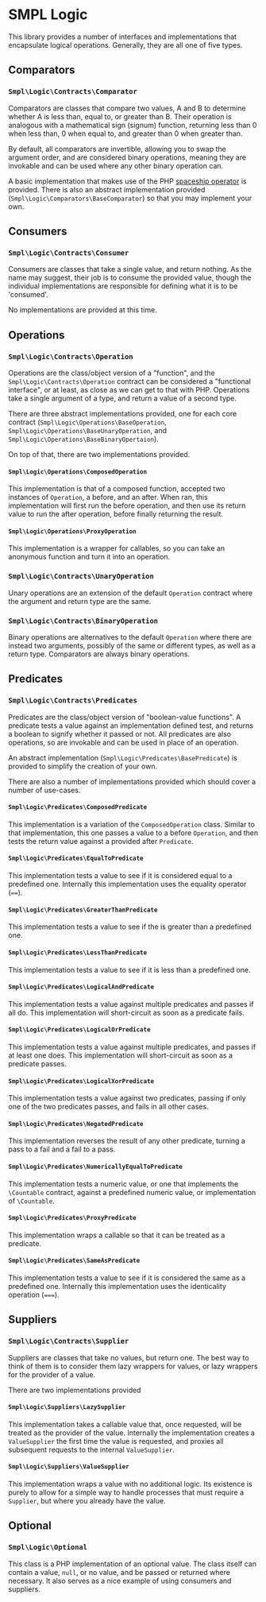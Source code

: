 # SMPL Logic

This library provides a number of interfaces and implementations that encapsulate logical operations.
Generally, they are all one of five types.

## Comparators

### `Smpl\Logic\Contracts\Comparator`

Comparators are classes that compare two values, A and B to determine whether A is less than, equal to, or greater
than B. Their operation is analogous with a mathematical sign (signum) function,
returning less than 0 when less than, 0 when equal to, and greater than 0 when greater than.

By default, all comparators are invertible, allowing you to swap the argument order,
and are considered binary operations, meaning they are invokable and can be used where any other binary
operation can.

A basic implementation
that makes use of the PHP [spaceship operator](https://www.php.net/manual/en/language.operators.comparison.php) is
provided.
There is also an abstract implementation provided
(`Smpl\Logic\Comparators\BaseComparator`) so that you may implement your own.

## Consumers

### `Smpl\Logic\Contracts\Consumer`

Consumers are classes that take a single value, and return nothing.
As the name may suggest, their job is to consume the provided value,
though the individual implementations are responsible for defining what it is to be 'consumed'.

No implementations are provided at this time.

## Operations

### `Smpl\Logic\Contracts\Operation`

Operations are the class/object version of a "function",
and the `Smpl\Logic\Contracts\Operation` contract can be considered a "functional interface",
or at least, as close as we can get to that with PHP.
Operations take a single argument of a type, and return a value of a second type.

There are three abstract implementations provided, one for each core contract
(`Smpl\Logic\Operations\BaseOperation`,
`Smpl\Logic\Operations\BaseUnaryOperation`, and `Smpl\Logic\Operations\BaseBinaryOpertaion`).

On top of that, there are two implementations provided.

#### `Smpl\Logic\Operations\ComposedOperation`

This implementation is that of a composed function, accepted two instances of `Operation`, a before, and an after.
When ran, this implementation will first run the before operation, and then use its return value to run the after
operation, before finally returning the result.

#### `Smpl\Logic\Operations\ProxyOperation`

This implementation is a wrapper for callables, so you can take an anonymous function and turn it into an operation.

### `Smpl\Logic\Contracts\UnaryOperation`

Unary operations are an extension of the default `Operation` contract where the argument and return type are the same.

### `Smpl\Logic\Contracts\BinaryOperation`

Binary operations are alternatives to the default `Operation` where there are instead two arguments,
possibly of the same
or different types, as well as a return type.
Comparators are always binary operations.

## Predicates

### `Smpl\Logic\Contracts\Predicates`

Predicates are the class/object version of "boolean-value functions".
A predicate tests a value against an implementation defined test,
and returns a boolean to signify whether it passed or not.
All predicates are also operations, so are invokable and can be used in place of an operation.

An abstract implementation (`Smpl\Logic\Predicates\BasePredicate`) is provided to simplify the creation of your own.

There are also a number of implementations provided which should cover a number of use-cases.

#### `Smpl\Logic\Predicates\ComposedPredicate`

This implementation is a variation of the `ComposedOperation` class.
Similar to that implementation, this one passes a value to a before `Operation`, and then tests the return value against
a provided after `Predicate`.

#### `Smpl\Logic\Predicates\EqualToPredicate`

This implementation tests a value to see if it is considered equal to a predefined one.
Internally this implementation uses the equality operator (`==`).

#### `Smpl\Logic\Predicates\GreaterThanPredicate`

This implementation tests a value to see if the is greater than a predefined one.

#### `Smpl\Logic\Predicates\LessThanPredicate`

This implementation tests a value to see if it is less than a predefined one.

#### `Smpl\Logic\Predicates\LogicalAndPredicate`

This implementation tests a value against multiple predicates and passes if all do.
This implementation will short-circuit as soon as a predicate fails.

#### `Smpl\Logic\Predicates\LogicalOrPredicate`

This implementation tests a value against multiple predicates, and passes if at least one does.
This implementation will short-circuit as soon as a predicate passes.

#### `Smpl\Logic\Predicates\LogicalXorPredicate`

This implementation tests a value against two predicates, passing if only one of the two predicates passes, and
fails in all other cases.

#### `Smpl\Logic\Predicates\NegatedPredicate`

This implementation reverses the result of any other predicate, turning a pass to a fail and a fail to a pass.

#### `Smpl\Logic\Predicates\NumericallyEqualToPredicate`

This implementation tests a numeric value,
or one that implements the `\Countable` contract, against a predefined numeric value, or implementation of `\Countable`.

#### `Smpl\Logic\Predicates\ProxyPredicate`

This implementation wraps a callable so that it can be treated as a predicate.

#### `Smpl\Logic\Predicates\SameAsPredicate`

This implementation tests a value to see if it is considered the same as a predefined one.
Internally this implementation uses the identicality operation (`===`).

## Suppliers
### `Smpl\Logic\Contracts\Supplier`

Suppliers are classes that take no values, but return one.
The best way to think of them is to consider them lazy wrappers for values, or lazy wrappers for the provider of a value.

There are two implementations provided

#### `Smpl\Logic\Suppliers\LazySupplier`

This implementation takes a callable value that, once requested, will be treated as the provider of the value.
Internally the implementation creates a `ValueSupplier` the first time the value is requested,
and proxies all subsequent requests to the internal `ValueSupplier`.

#### `Smpl\Logic\Suppliers\ValueSupplier`

This implementation wraps a value with no additional logic.
Its existence is purely to allow for a simple way to handle processes that must require a `Supplier`,
but where you already have the value.

## Optional
### `Smpl\Logic\Optional`

This class is a PHP implementation of an optional value.
The class itself can contain a value, `null`, or no value, and be passed or returned where necessary.
It also serves as a nice example of using consumers and suppliers.
